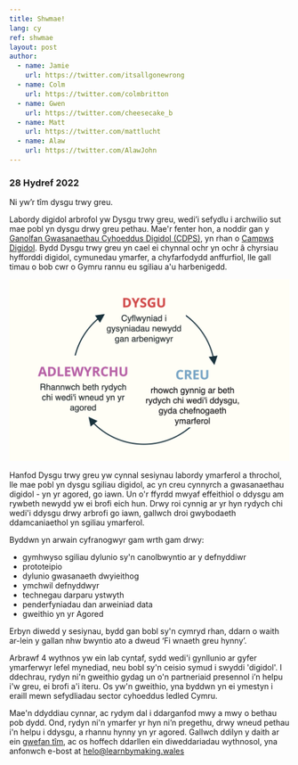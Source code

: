 ```yaml
---
title: Shwmae!
lang: cy
ref: shwmae
layout: post
author:
  - name: Jamie
    url: https://twitter.com/itsallgonewrong
  - name: Colm
    url: https://twitter.com/colmbritton
  - name: Gwen
    url: https://twitter.com/cheesecake_b
  - name: Matt
    url: https://twitter.com/mattlucht
  - name: Alaw
    url: https://twitter.com/AlawJohn
---
```


### 28 Hydref 2022
 
Ni yw’r tîm dysgu trwy greu. 
 
Labordy digidol arbrofol yw Dysgu trwy greu, wedi’i sefydlu i archwilio sut mae pobl yn dysgu drwy greu pethau. Mae'r fenter hon, a noddir gan y [Ganolfan Gwasanaethau Cyhoeddus Digidol (CDPS)](https://gwasanaethaucyhoeddusdigidol.llyw.cymru/), yn rhan o [Campws Digidol](https://gwasanaethaucyhoeddusdigidol.llyw.cymru/ein-gwaith/hyfforddiant-digidol). Bydd Dysgu trwy greu yn cael ei chynnal ochr yn ochr â chyrsiau hyfforddi digidol, cymunedau ymarfer, a chyfarfodydd anffurfiol, lle gall timau o bob cwr o Gymru rannu eu sgiliau a'u harbenigedd.

![Dysgu, Creu, Adolygu..Ailadrodd, ailadrodd, ailadrodd](/assets/images/dysgu-adolygu-creu.png)

Hanfod Dysgu trwy greu yw cynnal sesiynau labordy ymarferol a throchol, lle mae pobl yn dysgu sgiliau digidol, ac yn creu cynnyrch a gwasanaethau digidol - yn yr agored, go iawn. Un o'r ffyrdd mwyaf effeithiol o ddysgu am rywbeth newydd yw ei brofi eich hun. Drwy roi cynnig ar yr hyn rydych chi wedi'i ddysgu drwy arbrofi go iawn, gallwch droi gwybodaeth ddamcaniaethol yn sgiliau ymarferol.
 
Byddwn yn arwain cyfranogwyr gam wrth gam drwy:
* gymhwyso sgiliau dylunio sy'n canolbwyntio ar y defnyddiwr
* prototeipio
* dylunio gwasanaeth dwyieithog 
* ymchwil defnyddwyr
* technegau darparu ystwyth
* penderfyniadau dan arweiniad data
* gweithio yn yr Agored
 
Erbyn diwedd y sesiynau, bydd gan bobl sy'n cymryd rhan, ddarn o waith ar-lein y gallan nhw bwyntio ato a dweud ‘Fi wnaeth greu hynny’. 
 
Arbrawf 4 wythnos yw ein lab cyntaf, sydd wedi'i gynllunio ar gyfer ymarferwyr lefel mynediad, neu bobl sy'n ceisio symud i swyddi 'digidol'. I ddechrau, rydyn ni'n gweithio gydag un o'n partneriaid presennol i’n helpu i'w greu, ei brofi a'i iteru. Os yw'n gweithio, yna byddwn yn ei ymestyn i eraill mewn sefydliadau sector cyhoeddus ledled Cymru.
 
Mae'n ddyddiau cynnar, ac rydym dal i ddarganfod mwy a mwy o bethau pob dydd. Ond, rydyn ni'n ymarfer yr hyn ni’n pregethu, drwy wneud pethau i'n helpu i ddysgu, a rhannu hynny yn yr agored. Gallwch ddilyn y daith ar ein [gwefan tîm](https://learnbymaking.wales/cy), ac os hoffech ddarllen ein diweddariadau wythnosol, yna anfonwch e-bost at [helo@learnbymaking.wales](mailto:helo@learnbymaking.wales)
